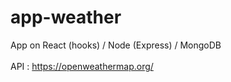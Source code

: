 # app-weather
App on React (hooks) / Node (Express) / MongoDB<br>
<br>
API : https://openweathermap.org/